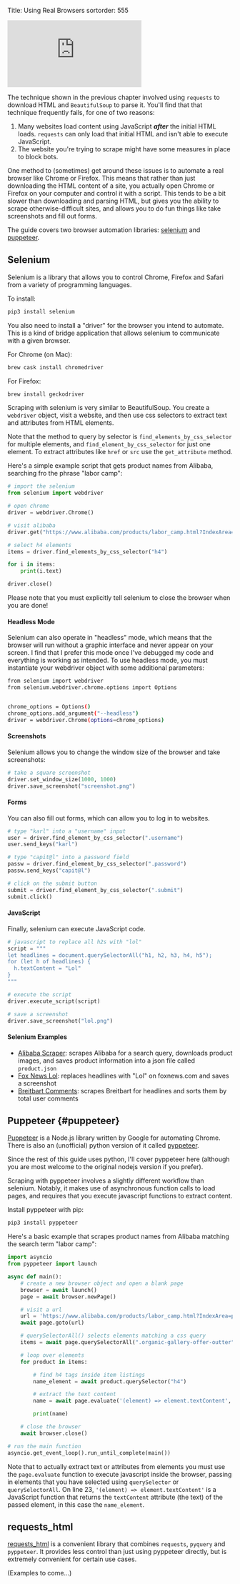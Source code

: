 Title: Using Real Browsers
sortorder: 555

<div class="embed"><iframe src="https://www.youtube-nocookie.com/embed/PIcfhlpq_xc" frameborder="0" allowfullscreen></iframe></div>

The technique shown in the previous chapter involved using `requests` to download HTML and `BeautifulSoup` to parse it. You'll find that that technique frequently fails, for one of two reasons:

1. Many websites load content using JavaScript ***after*** the initial HTML loads. `requests` can only load that initial HTML and isn't able to execute JavaScript.
2. The website you're trying to scrape might have some measures in place to block bots.

One method to (sometimes) get around these issues is to automate a real browser like Chrome or Firefox. This means that rather than just downloading the HTML content of a site, you actually open Chrome or Firefox on your computer and control it with a script. This tends to be a bit slower than downloading and parsing HTML, but gives you the ability to scrape otherwise-difficult sites, and allows you to do fun things like take screenshots and fill out forms.

The guide covers two browser automation libraries: [selenium](https://selenium-python.readthedocs.io/) and [puppeteer](https://pptr.dev).

## Selenium

Selenium is a library that allows you to control Chrome, Firefox and Safari from a variety of programming languages.

To install:

```bash
pip3 install selenium
```

You also need to install a "driver" for the browser you intend to automate. This is a kind of bridge application that allows selenium to communicate with a given browser.

For Chrome (on Mac):

```bash
brew cask install chromedriver
```

For Firefox:

```bash
brew install geckodriver
```

Scraping with selenium is very similar to BeautifulSoup. You create a `webdriver` object, visit a website, and then use css selectors to extract text and attributes from HTML elements. 

Note that the method to query by selector is `find_elements_by_css_selector` for multiple elements, and `find_element_by_css_selector` for just one element. To extract attributes like `href` or `src` use the `get_attribute` method.

Here's a simple example script that gets product names from Alibaba, searching fro the phrase "labor camp":


```python
# import the selenium
from selenium import webdriver

# open chrome
driver = webdriver.Chrome()

# visit alibaba
driver.get("https://www.alibaba.com/products/labor_camp.html?IndexArea=product_en&page=1")

# select h4 elements
items = driver.find_elements_by_css_selector("h4")

for i in items:
    print(i.text)

driver.close()
```

Please note that you must explicitly tell selenium to close the browser when you are done!

#### Headless Mode

Selenium can also operate in "headless" mode, which means that the browser will run without a graphic interface and never appear on your screen. I find that I prefer this mode once I've debugged my code and everything is working as intended. To use headless mode, you must instantiate your webdriver object with some additional parameters:

```bash
from selenium import webdriver
from selenium.webdriver.chrome.options import Options


chrome_options = Options()
chrome_options.add_argument("--headless")
driver = webdriver.Chrome(options=chrome_options)
```

#### Screenshots

Selenium allows you to change the window size of the browser and take screenshots:

```python
# take a square screenshot
driver.set_window_size(1000, 1000)
driver.save_screenshot("screenshot.png")
```

#### Forms

You can also fill out forms, which can allow you to log in to websites.

```python
# type "karl" into a "username" input
user = driver.find_element_by_css_selector(".username")
user.send_keys("karl")

# type "capit@l" into a password field
passw = driver.find_element_by_css_selector(".password")
passw.send_keys("capit@l")

# click on the submit button
submit = driver.find_element_by_css_selector(".submit")
submit.click()
```

#### JavaScript

Finally, selenium can execute JavaScript code.

```python
# javascript to replace all h2s with "lol"
script = """
let headlines = document.querySelectorAll("h1, h2, h3, h4, h5");
for (let h of headlines) {
  h.textContent = "Lol"
}
"""

# execute the script
driver.execute_script(script)

# save a screenshot
driver.save_screenshot("lol.png")
```

#### Selenium Examples

* [Alibaba Scraper](https://github.com/antiboredom/scrapism/blob/master/examples/alibaba_selenium.py): scrapes Alibaba for a search query, downloads product images, and saves product information into a json file called `product.json`
* [Fox News Lol](https://github.com/antiboredom/scrapism/blob/master/examples/foxlol.py): replaces headlines with "Lol" on foxnews.com and saves a screenshot
* [Breitbart Comments](https://github.com/antiboredom/scrapism/blob/master/examples/breitbart_comments.py): scrapes Breitbart for headlines and sorts them by total user comments


## Puppeteer {#puppeteer}

[Puppeteer](https://pptr.dev/) is a Node.js library written by Google for automating Chrome. There is also an (unofficial) python version of it called [pyppeteer](https://github.com/pyppeteer/pyppeteer).

Since the rest of this guide uses python, I'll cover pyppeteer here (although you are most welcome to the original nodejs version if you prefer). 

Scraping with pyppeteer involves a slightly different workflow than selenium. Notably, it makes use of asynchronous function calls to load pages, and requires that you execute javascript functions to extract content.

Install pyppeteer with pip:

```python
pip3 install pyppeteer
```

Here's a basic example that scrapes product names from Alibaba matching the search term "labor camp":

```python
import asyncio
from pyppeteer import launch

async def main():
    # create a new browser object and open a blank page
    browser = await launch()
    page = await browser.newPage()

    # visit a url
    url = 'https://www.alibaba.com/products/labor_camp.html?IndexArea=product_en&page=1'
    await page.goto(url)

    # querySelectorAll() selects elements matching a css query
    items = await page.querySelectorAll(".organic-gallery-offer-outter")

    # loop over elements
    for product in items:

        # find h4 tags inside item listings
        name_element = await product.querySelector("h4")

        # extract the text content
        name = await page.evaluate('(element) => element.textContent', name_element)

        print(name)

    # close the browser
    await browser.close()

# run the main function
asyncio.get_event_loop().run_until_complete(main())
```

Note that to actually extract text or attributes from elements you must use the `page.evaluate` function to execute javascript inside the browser, passing in elements that you have selected using `querySelector` or `querySelectorAll`. On line 23, `'(element) => element.textContent'` is a JavaScript function that returns the `textContent` attribute (the text) of the passed element, in this case the `name_element`.

## requests_html

[requests_html](https://requests-html.kennethreitz.org/) is a convenient library that combines `requests`, `pyquery` and `pyppeteer`. It provides less control than just using pyppeteer directly, but is extremely convenient for certain use cases.

(Examples to come...)
